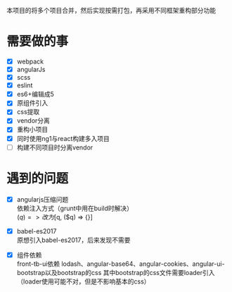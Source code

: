 本项目的将多个项目合并，然后实现按需打包，再采用不同框架重构部分功能

# 需要做的事
- [x] webpack
- [x] angularJs
- [x] scss
- [x] eslint
- [x] es6+编辑成5
- [x] 原组件引入
- [x] css提取
- [x] vendor分离
- [x] 重构小项目
- [x] 同时使用ng1与react构建多入项目
- [ ] 构建不同项目时分离vendor

# 遇到的问题
- [x] angularjs压缩问题  
    依赖注入方式（grunt中用在build时解决）  
    ($q) => {} 改为 [$q, ($q) => {}]
- [x] babel-es2017  
    原想引入babel-es2017，后来发现不需要
- [x] 组件依赖  
    front-tb-ui依赖 lodash、angular-base64、angular-cookies、angular-ui-bootstrap以及bootstrap的css
    其中bootstrap的css文件需要loader引入（loader使用可能不对，但是不影响基本的css）

